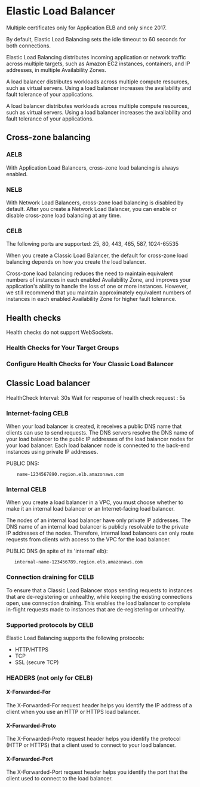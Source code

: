 
# Elastic Load Balancer 

Multiple certificates only for Application ELB and only since 2017. 

By default, Elastic Load Balancing sets the idle timeout to 60 seconds for both connections. 

Elastic Load Balancing distributes incoming application or network traffic across 
multiple targets, such as Amazon EC2 instances, containers, and IP addresses, 
in multiple Availability Zones.

A load balancer distributes workloads across multiple compute resources, such as virtual servers.
 Using a load balancer increases the availability and fault tolerance of your applications.
 
A load balancer distributes workloads across multiple compute resources, such as virtual servers. 
Using a load balancer increases the availability and fault tolerance of your applications.
 
## Cross-zone balancing 
### AELB 
With Application Load Balancers, cross-zone load balancing is always enabled.
### NELB
With Network Load Balancers, cross-zone load balancing is disabled
 by default. After you create a Network Load Balancer, 
 you can enable or disable cross-zone load balancing at any time.
### CELB

 The following ports are supported: 25, 80, 443, 465, 587, 1024-65535

When you create a Classic Load Balancer, the default for 
cross-zone load balancing depends on how you create the load balancer. 

Cross-zone load balancing reduces the need to maintain equivalent numbers of instances in each enabled Availability Zone, and improves your application's ability to handle the loss of one or more instances. However, we still recommend that you maintain approximately equivalent numbers of instances in each enabled Availability Zone for higher fault tolerance.

## Health checks 

Health checks do not support WebSockets.

### Health Checks for Your Target Groups 

### Configure Health Checks for Your Classic Load Balancer



## Classic Load balancer 

HealthCheck Interval:  30s
Wait for response of health check request : 5s

### Internet-facing CELB

When your load balancer is created, it receives a public DNS name that clients
can use to send requests. The DNS servers resolve the DNS name of your load
balancer to the public IP addresses of the load balancer nodes for your load
balancer. Each load balancer node is connected to the back-end instances using 
private IP addresses.

PUBLIC DNS: 

        name-1234567890.region.elb.amazonaws.com

### Internal CELB

When you create a load balancer in a VPC, you must choose whether 
to make it an internal load balancer or an Internet-facing load 
balancer.

The nodes of an internal load balancer have only private IP
addresses. The DNS name of an internal load balancer is
publicly resolvable to the private IP addresses of the nodes.
Therefore, internal load balancers can only route requests 
from clients with access to the VPC for the load balancer.

PUBLIC DNS (in spite of its 'internal' elb): 

       internal-name-123456789.region.elb.amazonaws.com


### Connection draining for CELB 

To ensure that a Classic Load Balancer stops sending requests
to instances that are de-registering or unhealthy, while keeping
the existing connections open, use connection draining. This 
enables the load balancer to complete in-flight requests made 
to instances that are de-registering or unhealthy.

### Supported protocols by CELB 

Elastic Load Balancing supports the following protocols:
* HTTP/HTTPS
* TCP
* SSL (secure TCP)

### HEADERS (not only for CELB)

#### X-Forwarded-For

The X-Forwarded-For request header helps you identify the IP address of a client when you use an HTTP or HTTPS load balancer.
#### X-Forwarded-Proto
The X-Forwarded-Proto request header helps you identify the protocol (HTTP or HTTPS) that a client used to connect to your load balancer.

#### X-Forwarded-Port
The X-Forwarded-Port request header helps you identify the port that the client used to connect to the load balancer.

















